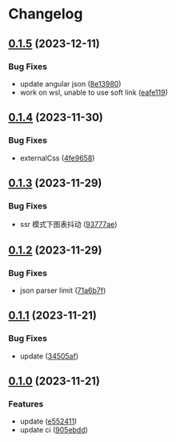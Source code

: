 # Changelog

## [0.1.5](https://github.com/james-curtis/ngx-render/compare/v0.1.4...v0.1.5) (2023-12-11)


### Bug Fixes

* update angular json ([8e13980](https://github.com/james-curtis/ngx-render/commit/8e1398031e4190464135ba4846de8a76a6f13615))
* work on wsl, unable to use soft link ([eafe119](https://github.com/james-curtis/ngx-render/commit/eafe119617a8ce2211b370fd0ba9223cf2e0d7c7))

## [0.1.4](https://github.com/james-curtis/ngx-render/compare/v0.1.3...v0.1.4) (2023-11-30)


### Bug Fixes

* externalCss ([4fe9658](https://github.com/james-curtis/ngx-render/commit/4fe965872d83cd15efe43db0831c6db67266868f))

## [0.1.3](https://github.com/james-curtis/ngx-render/compare/v0.1.2...v0.1.3) (2023-11-29)


### Bug Fixes

* ssr 模式下图表抖动 ([93777ae](https://github.com/james-curtis/ngx-render/commit/93777ae913bbf0b6ffc3f173b42ccb2e2b3be08d))

## [0.1.2](https://github.com/james-curtis/ngx-render/compare/v0.1.1...v0.1.2) (2023-11-29)


### Bug Fixes

* json parser limit ([71a6b7f](https://github.com/james-curtis/ngx-render/commit/71a6b7fa78899e183dd1910bc283b2786dbebf6d))

## [0.1.1](https://github.com/james-curtis/ngx-render/compare/v0.1.0...v0.1.1) (2023-11-21)


### Bug Fixes

* update ([34505af](https://github.com/james-curtis/ngx-render/commit/34505afa2feb5b7c73ed00bf1c042c5a39c65582))

## [0.1.0](https://github.com/james-curtis/ngx-render/compare/v0.0.1...v0.1.0) (2023-11-21)


### Features

* update ([e552411](https://github.com/james-curtis/ngx-render/commit/e5524119eb16b2d6d9ed4cdbcc11c9227760d849))
* update ci ([905ebdd](https://github.com/james-curtis/ngx-render/commit/905ebdd961e6f824655405dcf3d75860a3470c5a))
